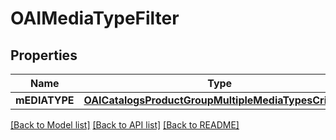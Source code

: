 # OAIMediaTypeFilter

## Properties
Name | Type | Description | Notes
------------ | ------------- | ------------- | -------------
**mEDIATYPE** | [**OAICatalogsProductGroupMultipleMediaTypesCriteria***](.md) |  | 

[[Back to Model list]](../README.md#documentation-for-models) [[Back to API list]](../README.md#documentation-for-api-endpoints) [[Back to README]](../README.md)


